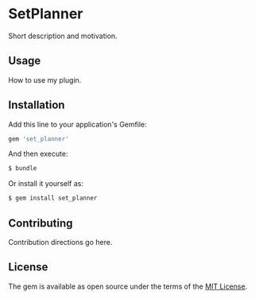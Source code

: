 # SetPlanner
Short description and motivation.

## Usage
How to use my plugin.

## Installation
Add this line to your application's Gemfile:

```ruby
gem 'set_planner'
```

And then execute:
```bash
$ bundle
```

Or install it yourself as:
```bash
$ gem install set_planner
```

## Contributing
Contribution directions go here.

## License
The gem is available as open source under the terms of the [MIT License](http://opensource.org/licenses/MIT).
